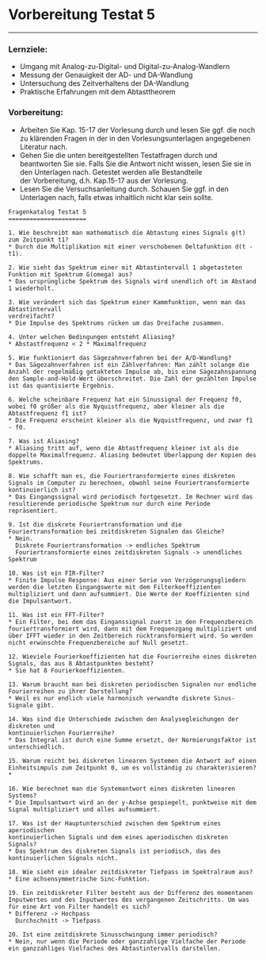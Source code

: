# Vorbereitung Testat 5

------

### Lernziele:

- Umgang mit Analog-zu-Digital- und Digital-zu-Analog-Wandlern
- Messung der Genauigkeit der AD- und DA-Wandlung
- Untersuchung des Zeitverhaltens der DA-Wandlung
- Praktische Erfahrungen mit dem Abtasttheorem

### **Vorbereitung:**

* Arbeiten Sie Kap. 15-17 der Vorlesung durch und lesen Sie ggf. die noch zu klärenden Fragen in der in den Vorlesungsunterlagen angegebenen Literatur nach.
* Gehen Sie die unten bereitgestellten Testatfragen durch und beantworten Sie sie. Falls Sie die Antwort nicht wissen, lesen Sie sie in den Unterlagen nach. Getestet werden alle Bestandteile der Vorbereitung, d.h. Kap.15-17 aus der Vorlesung.
* Lesen Sie die Versuchsanleitung durch. Schauen Sie ggf. in den Unterlagen nach, falls etwas inhaltlich nicht klar sein sollte.

```
Fragenkatalog Testat 5
======================

1. Wie beschreibt man mathematisch die Abtastung eines Signals g(t) zum Zeitpunkt t1?
* Durch die Multiplikation mit einer verschobenen Deltafunktion d(t - t1).

2. Wie sieht das Spektrum einer mit Abtastintervall 1 abgetasteten Funktion mit Spektrum G(omega) aus?
* Das ursprüngliche Spektrum des Signals wird unendlich oft im Abstand 1 wiederholt.

3. Wie verändert sich das Spektrum einer Kammfunktion, wenn man das Abtastintervall 
verdreifacht?
* Die Impulse des Spektrums rücken um das Dreifache zusammen.

4. Unter welchen Bedingungen entsteht Aliasing?
* Abstastfrequenz < 2 * Maximalfrequenz

5. Wie funktioniert das Sägezahnverfahren bei der A/D-Wandlung?
* Das Sägezahnverfahren ist ein Zählverfahren: Man zählt solange die Anzahl der regelmäßig getakteten Impulse ab, bis eine Sägezahnspannung den Sample-and-Hold-Wert überschreitet. Die Zahl der gezählten Impulse ist das quantisierte Ergebnis.

6. Welche scheinbare Frequenz hat ein Sinussignal der Frequenz f0, wobei f0 größer als die Nyquistfrequenz, aber kleiner als die Abtastfrequenz f1 ist?
* Die Frequenz erscheint kleiner als die Nyquistfrequenz, und zwar f1 - f0.

7. Was ist Aliasing?
* Aliasing tritt auf, wenn die Abtastfrequenz kleiner ist als die doppelte Maximalfrequenz. Aliasing bedeutet Überlappung der Kopien des Spektrums.

8. Wie schafft man es, die Fouriertransformierte eines diskreten Signals im Computer zu berechnen, obwohl seine Fouriertransformierte kontinuierlich ist?
* Das Eingangssignal wird periodisch fortgesetzt. Im Rechner wird das resultierende periodische Spektrum nur durch eine Periode repräsentiert.

9. Ist die diskrete Fouriertransformation und die Fouriertransformation bei zeitdiskreten Signalen das Gleiche?
* Nein. 
  Diskrete Fouriertransformation -> endliches Spektrum
  Fouriertransformierte eines zeitdiskreten Signals -> unendliches Spektrum

10. Was ist ein FIR-Filter?
* Finite Impulse Response: Aus einer Serie von Verzögerungsgliedern werden die letzten Eingangswerte mit dem Filterkoeffizienten multipliziert und dann aufsummiert. Die Werte der Koeffizienten sind die Impulsantwort.

11. Was ist ein FFT-Filter?
* Ein Filter, bei dem das Einganssignal zuerst in den Frequenzbereich fouriertransformiert wird, dann mit dem Frequenzgang multipliziert und über IFFT wieder in den Zeitbereich rücktransformiert wird. So werden nicht erwünschte Frequenzbereiche auf Null gesetzt.

12. Wieviele Fourierkoeffizienten hat die Fourierreihe eines diskreten Signals, das aus 8 Abtastpunkten besteht?
* Sie hat 8 Fourierkoeffizienten.

13. Warum braucht man bei diskreten periodischen Signalen nur endliche Fourierreihen zu ihrer Darstellung?
* Weil es nur endlich viele harmonisch verwandte diskrete Sinus-Signale gibt.

14. Was sind die Unterschiede zwischen den Analysegleichungen der diskreten und 
kontinuierlichen Fourierreihe?
* Das Integral ist durch eine Summe ersetzt, der Normierungsfaktor ist unterschiedlich.

15. Warum reicht bei diskreten linearen Systemen die Antwort auf einen Einheitsimpuls zum Zeitpunkt 0, um es vollständig zu charakterisieren?
* 

16. Wie berechnet man die Systemantwort eines diskreten linearen Systems?
* Die Impulsantwort wird an der y-Achse gespiegelt, punktweise mit dem Signal multipliziert und alles aufsummiert.

17. Was ist der Hauptunterschied zwischen dem Spektrum eines aperiodischen 
kontinuierlichen Signals und dem eines aperiodischen diskreten Signals?
* Das Spektrum des diskreten Signals ist periodisch, das des kontinuierlichen Signals nicht.

18. Wie sieht ein idealer zeitdiskreter Tiefpass im Spektralraum aus?
* Eine achsensymmetrische Sinc-Funktion.

19. Ein zeitdiskreter Filter besteht aus der Differenz des momentanen Inputwertes und des Inputwertes des vergangenen Zeitschritts. Um was für eine Art von Filter handelt es sich?
* Differenz -> Hochpass
  Durchschnitt -> Tiefpass

20. Ist eine zeitdiskrete Sinusschwingung immer periodisch?
* Nein, nur wenn die Periode oder ganzzahlige Vielfache der Periode ein ganzzahliges Vielfaches des Abtastintervalls darstellen.

```

